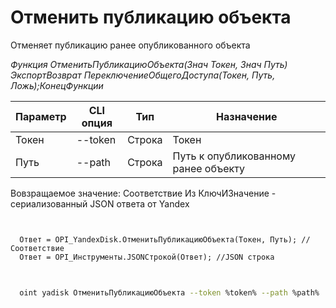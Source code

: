 ﻿---
sidebar_position: 2
---

# Отменить публикацию объекта
 Отменяет публикацию ранее опубликованного объекта


*Функция ОтменитьПубликациюОбъекта(Знач Токен, Знач Путь) ЭкспортВозврат ПереключениеОбщегоДоступа(Токен, Путь, Ложь);КонецФункции*

  | Параметр | CLI опция | Тип | Назначение |
  |-|-|-|-|
  | Токен | --token | Строка | Токен |
  | Путь | --path | Строка | Путь к опубликованному ранее объекту |

  
  Вовзращаемое значение:   Соответствие Из КлючИЗначение - сериализованный JSON ответа от Yandex

```bsl title="Пример кода"
	

  Ответ = OPI_YandexDisk.ОтменитьПубликациюОбъекта(Токен, Путь); //Соответствие
  Ответ = OPI_Инструменты.JSONСтрокой(Ответ); //JSON строка
	
```

```sh title="Пример команд CLI"
    
  oint yadisk ОтменитьПубликациюОбъекта --token %token% --path %path%

```


```json title="Результат"



```
